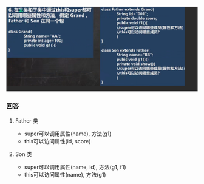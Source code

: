 ![img.png](img_/img06.png)

### 回答
1. Father 类
    * super可以调用属性(name), 方法(g1)
    * this可以访问属性(id, score)

2. Son 类
    * super可以调用属性(name, id), 方法(g1, f1)
    * this可以访问属性(name), 方法(g1)
